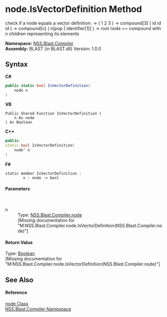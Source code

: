 # node.IsVectorDefinition Method 
 

check if a node equals a vector definition: -> ( 1 2 3 ) -> compound[3] ( id id id ) -> compound[n] ( n[pop | identifier[1]] ) -> root node == compound with n children representing its elements

**Namespace:**&nbsp;<a href="26a25caa-f50b-92ad-f15c-dbb9db1493ae.md">NSS.Blast.Compiler</a><br />**Assembly:**&nbsp;BLAST (in BLAST.dll) Version: 1.0.0

## Syntax

**C#**<br />
``` C#
public static bool IsVectorDefinition(
	node n
)
```

**VB**<br />
``` VB
Public Shared Function IsVectorDefinition ( 
	n As node
) As Boolean
```

**C++**<br />
``` C++
public:
static bool IsVectorDefinition(
	node^ n
)
```

**F#**<br />
``` F#
static member IsVectorDefinition : 
        n : node -> bool 

```


#### Parameters
&nbsp;<dl><dt>n</dt><dd>Type: <a href="7dc9b7e9-64ad-f224-ae1a-4e6639739f56.md">NSS.Blast.Compiler.node</a><br />\[Missing <param name="n"/> documentation for "M:NSS.Blast.Compiler.node.IsVectorDefinition(NSS.Blast.Compiler.node)"\]</dd></dl>

#### Return Value
Type: <a href="https://docs.microsoft.com/dotnet/api/system.boolean" target="_blank" rel="noopener noreferrer">Boolean</a><br />\[Missing <returns> documentation for "M:NSS.Blast.Compiler.node.IsVectorDefinition(NSS.Blast.Compiler.node)"\]

## See Also


#### Reference
<a href="7dc9b7e9-64ad-f224-ae1a-4e6639739f56.md">node Class</a><br /><a href="26a25caa-f50b-92ad-f15c-dbb9db1493ae.md">NSS.Blast.Compiler Namespace</a><br />